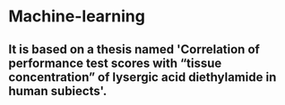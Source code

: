 # Machine-learning

## It is based on a thesis named 'Correlation of performance test scores with “tissue concentration” of lysergic acid diethylamide in human subiects'.
